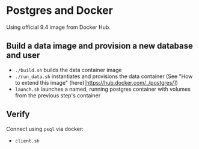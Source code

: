 # Postgres and Docker

Using official 9.4 image from Docker Hub.

## Build a data image and provision a new database and user

- `./build.sh` builds the data container image
- `./run_data.sh` instantiates and provisions the data container (See "How to extend this image" (here)[https://hub.docker.com/_/postgres/])
- `launch.sh` launches a named, running postgres container with volumes from the previous step's container

## Verify 

Connect using `psql` via docker: 

- `client.sh`


